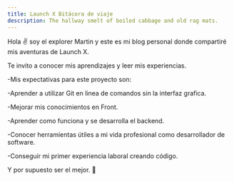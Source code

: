 ```yaml
---
title: Launch X Bitácora de viaje
description: The hallway smelt of boiled cabbage and old rag mats.
---
```


Hola ✌️  soy el explorer Martin y este es mi blog personal donde compartiré mis aventuras de Launch X.

Te invito a conocer mis aprendizajes y leer mis experiencias.

-Mis expectativas para este proyecto son:

-Aprender a utilizar Git en linea de comandos sin la interfaz grafica.

-Mejorar mis conocimientos en Front.

-Aprender como funciona y se desarrolla el backend.

-Conocer herramientas útiles a mi vida profesional como desarrollador de software.

-Conseguir mi primer experiencia laboral creando código.

Y por supuesto ser el mejor.
🚀
